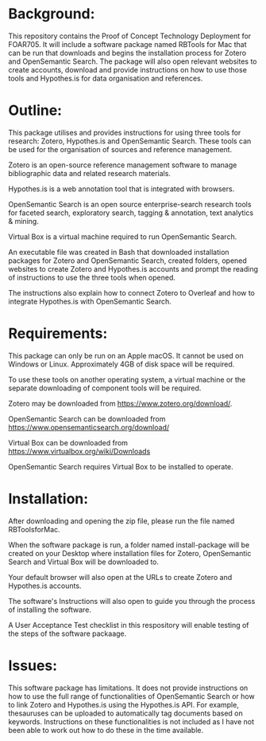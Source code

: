# Background:

This repository contains the Proof of Concept Technology Deployment for FOAR705. It will include a software package named RBTools for Mac that can be run that downloads and begins the installation process for Zotero and OpenSemantic Search. The package will also open relevant websites to create accounts, download and provide instructions on how to use those tools and Hypothes.is for data organisation and references.

# Outline:

This package utilises and provides instructions for using three tools for research: Zotero, Hypothes.is and OpenSemantic Search. These tools can be used for the organisation of sources and reference management.

Zotero is an open-source reference management software to manage bibliographic data and related research materials.

Hypothes.is is a web annotation tool that is integrated with browsers.

OpenSemantic Search is an open source enterprise-search research tools for faceted search, exploratory search, tagging & annotation, text analytics & mining.

Virtual Box is a virtual machine required to run OpenSemantic Search.

An executable file was created in Bash that downloaded installation packages for Zotero and OpenSemantic Search, created folders, opened websites to create Zotero and Hypothes.is accounts and prompt the reading of instructions to use the three tools when opened.

The instructions also explain how to connect Zotero to Overleaf and how to integrate Hypothes.is with OpenSemantic Search.

# Requirements:

This package can only be run on an Apple macOS. It cannot be used on Windows or Linux. Approximately 4GB of disk space will be required.

To use these tools on another operating system, a virtual machine or the separate downloading of component tools will be required.

Zotero may be downloaded from https://www.zotero.org/download/.

OpenSemantic Search can be downloaded from https://www.opensemanticsearch.org/download/

Virtual Box can be downloaded from https://www.virtualbox.org/wiki/Downloads

OpenSemantic Search requires Virtual Box to be installed to operate.

# Installation:

After downloading and opening the zip file, please run the file named RBToolsforMac.

When the software package is run, a folder named install-package will be created on your Desktop where installation files for Zotero, OpenSemantic Search and Virtual Box will be downloaded to.

Your default browser will also open at the URLs to create Zotero and Hypothes.is accounts.

The software's Instructions will also open to guide you through the process of installing the software.

A User Acceptance Test checklist in this respository will enable testing of the steps of the software packaage.

# Issues:

This software package has limitations. It does not provide instructions on how to use the full range of functionalities of OpenSemantic Search or how to link Zotero and Hypothes.is using the Hypothes.is API. For example, thesauruses can be uploaded to automatically tag documents based on keywords. Instructions on these functionalities is not included as I have not been able to work out how to do these in the time available.
